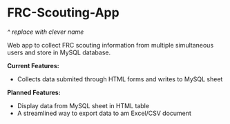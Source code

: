 # FRC-Scouting-App
*^ replace with clever name*

Web app to collect FRC scouting information from multiple simultaneous users and store in MySQL database.

**Current Features:**

* Collects data submited through HTML forms and writes to MySQL sheet

**Planned Features:**

* Display data from MySQL sheet in HTML table
* A streamlined way to export data to am Excel/CSV document
